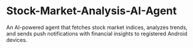 # Stock-Market-Analysis-AI-Agent
An AI-powered agent that fetches stock market indices, analyzes trends, and sends push notifications with financial insights to registered Android devices.

